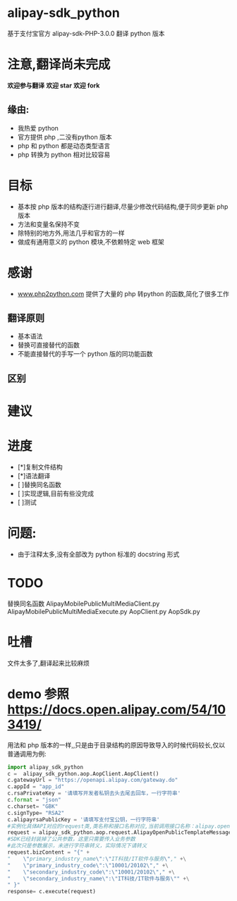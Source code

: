 # alipay-sdk_python
基于支付宝官方 alipay-sdk-PHP-3.0.0 翻译 python 版本

# 注意,翻译尚未完成 

**欢迎参与翻译** **欢迎 star** **欢迎 fork** 

## 缘由:
* 我热爱 python
* 官方提供 php ,二没有python 版本
* php 和 python 都是动态类型语言
* php 转换为 python 相对比较容易

# 目标
* 基本按 php 版本的结构逐行进行翻译,尽量少修改代码结构,便于同步更新 php 版本
* 方法和变量名保持不变
* 除特别的地方外,用法几乎和官方的一样
* 做成有通用意义的 python 模块,不依赖特定 web 框架

# 感谢
* www.php2python.com 提供了大量的 php 转python 的函数,简化了很多工作

## 翻译原则
* 基本语法
* 替换可直接替代的函数
* 不能直接替代的手写一个 python 版的同功能函数

## 区别

    
# 建议
    

# 进度
* [*]复制文件结构
* [*]语法翻译
* [ ]替换同名函数
* [ ]实现逻辑,目前有些没完成
* [ ]测试

# 问题:
* 由于注释太多,没有全部改为 python 标准的 docstring 形式

# TODO
替换同名函数
AlipayMobilePublicMultiMediaClient.py
AlipayMobilePublicMultiMediaExecute.py
AopClient.py
AopSdk.py


# 吐槽
文件太多了,翻译起来比较麻烦

# demo 参照 https://docs.open.alipay.com/54/103419/
用法和 php 版本的一样,,只是由于目录结构的原因导致导入的时候代码较长,仅以普通调用为例:

```python
import alipay_sdk_python
c =  alipay_sdk_python.aop.AopClient.AopClient()
c.gatewayUrl = "https://openapi.alipay.com/gateway.do"
c.appId = "app_id"
c.rsaPrivateKey = '请填写开发者私钥去头去尾去回车，一行字符串' 
c.format = "json"
c.charset= "GBK"
c.signType= "RSA2"
c.alipayrsaPublicKey = '请填写支付宝公钥，一行字符串'
#实例化具体API对应的request类,类名称和接口名称对应,当前调用接口名称：alipay.open.public.template.message.industry.modify
request = alipay_sdk_python.aop.request.AlipayOpenPublicTemplateMessageIndustryModifyRequest.AlipayOpenPublicTemplateMessageIndustryModifyRequest()
#SDK已经封装掉了公共参数，这里只需要传入业务参数
#此次只是参数展示，未进行字符串转义，实际情况下请转义
request.bizContent = "{" +
"    \"primary_industry_name\":\"IT科技/IT软件与服务\"," +\
"    \"primary_industry_code\":\"10001/20102\"," +\
"    \"secondary_industry_code\":\"10001/20102\"," +\
"    \"secondary_industry_name\":\"IT科技/IT软件与服务\"" +\
" }"
response= c.execute(request)
```